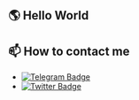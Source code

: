 ## 🌎 Hello World

## 📫 How to contact me
- [![Telegram Badge](https://img.shields.io/badge/Telegram-blue?style=flat&logo=telegram&logoColor=white)](https://t.me/OFFpolice)
- [![Twitter Badge](https://img.shields.io/twitter/follow/:OFFpolice2077)](https://x.com/OFFpolice2077)

